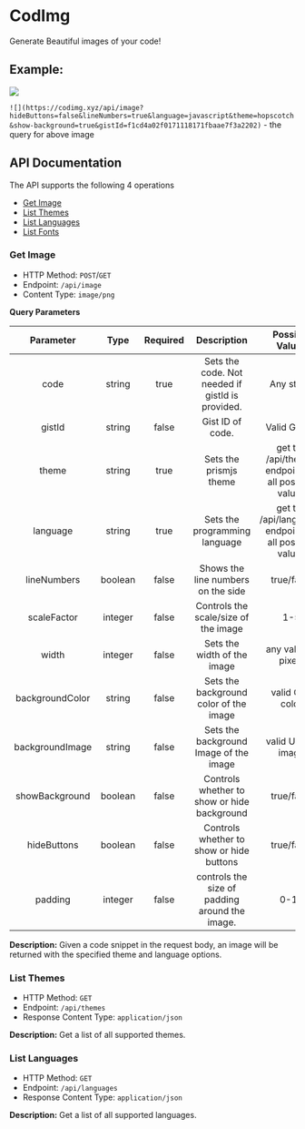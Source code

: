 # CodImg
Generate Beautiful images of your code!

## Example:
![](https://user-images.githubusercontent.com/17516174/87959556-6030f780-cab3-11ea-87b2-dba5856eac78.png)

`![](https://codimg.xyz/api/image?hideButtons=false&lineNumbers=true&language=javascript&theme=hopscotch&show-background=true&gistId=f1cd4a02f0171118171fbaae7f3a2202)` - the query for above image

## API Documentation

The API supports the following 4 operations

* [Get Image](#get-image)
* [List Themes](#list-themes)
* [List Languages](#list-languages)
* [List Fonts](#list-fonts)

### Get Image

- HTTP Method: `POST`/`GET`
- Endpoint: `/api/image`
- Content Type: `image/png`

**Query Parameters**

|    Parameter    |  Type   | Required |                                             Description                                              |                     Possible Values                     |             Example              |
|:---------------:|:-------:|:--------:|:----------------------------------------------------------------------------------------------------:|:-------------------------------------------------------:|:--------------------------------:|
|      code       | string  |   true   |                           Sets the code. Not needed if gistId is provided.                           |                       Any string                        |       ``` var a = 69; ```        |
|     gistId      | string  |  false   |                                           Gist ID of code.                                           |                      Valid Gist ID                      | e6cdcb6198546f324adca0995b191649 |
|      theme      | string  |   true   |                                        Sets the prismjs theme                                        |  get the /api/themes endpoint for all possible values   |            a11y-dark             |
|    language     | string  |   true   |                                    Sets the programming language                                     | get the /api/languages endpoint for all possible values |            javascript            |
|   lineNumbers   | boolean |  false   |                                  Shows the line numbers on the side                                  |                       true/false                        |               true               |
|   scaleFactor   | integer |  false   |                                 Controls the scale/size of the image                                 |                           1-5                           |                2                 |
|      width      | integer |  false   |                                     Sets the width of the image                                      |                   any value in pixels                   |               500                |
| backgroundColor | string  |  false   |                                Sets the background color of the image                                |                     valid CSS color                     |              green               |
| backgroundImage | string  |  false   |                                Sets the background Image of the image                                |                   valid URL to image                    | https://picsum.photos/1920/1080  |
| showBackground  | boolean |  false   |                             Controls whether to show or hide background                              |                       true/false                        |               true               |
|   hideButtons   | boolean |  false   |                               Controls whether to show or hide buttons                               |                       true/false                        |               true               |
|     padding     | integer |  false   | controls the size of padding around the image. |                          0-10                           |                5                 |

**Description:** Given a code snippet in the request body, an image will be returned with the specified theme and language options.

### List Themes
- HTTP Method: `GET`
- Endpoint: `/api/themes`
- Response Content Type: `application/json`

**Description:** Get a list of all supported themes.

### List Languages
- HTTP Method: `GET`
- Endpoint: `/api/languages`
- Response Content Type: `application/json`

**Description:** Get a list of all supported languages.
